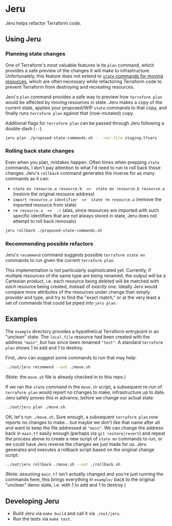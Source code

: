 # Jeru

Jeru helps refactor Terraform code.


## Using Jeru

### Planning state changes

One of Terraform's most valuable features is its `plan` command, which provides a safe preview of the changes it will make to infrastructure.
Unfortunately, this feature does not extend to [`state` commands for moving resources](https://www.terraform.io/docs/cli/state/move.html),
which are often necessary while refactoring Terraform code to prevent Terraform from destroying and recreating resources.

Jeru's `plan` command provides a safe way to preview how `terraform plan` would be affected by moving resources in state.
Jeru makes a copy of the current state, applies your proposed/WIP `state` commands to that copy, and finally runs `terraform plan` against that (now-mutated) copy.

Additional flags for `terraform plan` can be passed through Jeru following a double-dash (`--`).

```sh
jeru plan ./proposed-state-commands.sh -- -var-file staging.tfvars
```

### Rolling back state changes

Even when you plan, mistakes happen.
Often times when prepping `state` commands, I don't pay attention to what I'd need to run to roll back those changes.
Jeru's `rollback` command generates the inverse for as many commands as it can:
- `state mv resource.a resource.b  =>  state mv resource.b resource.a` (restore the original resource address)
- `import resource.a identifier  =>  state rm resource.a` (remove the imported resource from state)
- `rm resource.a  =>  :(` (alas, since resources are imported with such specific identifiers that are not always stored in state, Jeru does not attempt to roll back removals)

```sh
jeru rollback ./proposed-state-commands.sh
```

### Recommending possible refactors

Jeru's `recommend` command suggests possible `terraform state mv` commands to run given the current `terraform plan`.

This implementation is not particularly sophisticated yet.
Currently, if multiple resources of the same type are being renamed, the output will be a Cartesian product,
i.e. each resource being deleted will be matched with _each_ resource being created, instead of _exactly one_.
Ideally Jeru would compare more attributes of the resources under change than simply provider and type, and try to find the "exact match,"
or at the very least a set of commands that could be piped into `jeru plan`.


## Examples

The `example` directory provides a hypothetical Terraform entrypoint in an "unclean" state.
The `local_file` resource had been created with the address `"main"`, but has since been renamed `"test"`.
A standard `terraform plan` shows 1 to add and 1 to destroy.

First, Jeru can suggest some commands to run that may help:
```sh
../out/jeru recommend --out ./move.sh
```
(Note: the `move.sh` file is already checked in to this repo.)

If we ran the `state` command in the `move.sh` script, a subsequent re-run of `terraform plan` would report no changes to make, infrastructure up to date.
Jeru safely proves this in advance, before we change our actual state:
```sh
../out/jeru plan ./move.sh
```

OK, let's run `./move.sh`.
Sure enough, a subsequent `terraform plan` now reports no changes to make... but maybe we don't like that name after all and want to keep the file addressed at `"main"`.
We can change the address back in `main.tf` easily enough (perhaps via `git restore|revert`) and repeat the process above to create a new script of `state mv` commands to run,
or we could have Jeru reverse the changes we just made for us.
Jeru generates and executes a rollback script based on the original change script:
```sh
../out/jeru rollback ./move.sh --out ./rollback.sh
```
(Note: assuming `main.tf` isn't actually changed and you're just running the commands here,
this brings everything in `example/` back to the original "unclean" demo state, i.e. with 1 to add and 1 to destroy.)


## Developing Jeru

- Build Jeru via `make build` and call it via `./out/jeru`.
- Run the tests via `make test`.
